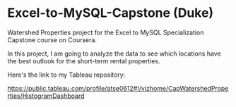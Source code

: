 # Excel-to-MySQL-Capstone (Duke)
Watershed Properties project for the Excel to MySQL Specialization Capstone course on Coursera. 

In this project, I am going to analyze the data to see which locations have the best outlook for the short-term rental properties. 


Here's the link to my Tableau repository:

https://public.tableau.com/profile/atse0612#!/vizhome/CapWatershedProperties/HistogramDashboard

